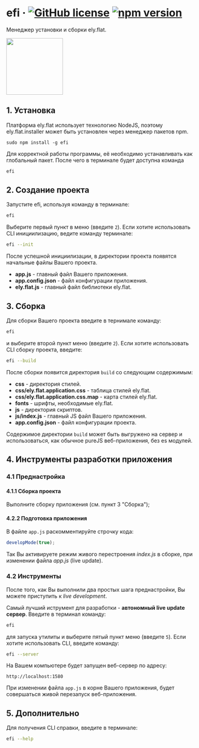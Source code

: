 # efi &middot; [![GitHub license](https://img.shields.io/badge/license-Apache_2.0-green.svg)](https://github.com/DiegoLing33/efi/blob/master/LICENSE) [![npm version](https://img.shields.io/npm/v/efi.svg?style=flat)](https://www.npmjs.com/package/efi)
Менеджер установки и сборки ely.flat.

<img src="https://i.ibb.co/gR42Yx0/efi.jpg" height="150">

## 1. Установка
Платформа ely.flat использует технологию NodeJS, поэтому ely.flat.installer может быть установлен через менеджер
пакетов npm.
```
sudo npm install -g efi 
```

Для корректной работы программы, её необходимо устанавливать как глобальный пакет. После чего в терминале будет доступна
команда
```bash
efi
```

## 2. Создание проекта   

Запустите efi, используя команду в терминале:
```bash
efi
```
Выберите первый пункт в меню (введите `2`).
Если хотите использовать CLI инициилизацию, ведите команду терминале:
```bash
efi --init
```
После успешной инициилизации, в директории проекта появятся начальные файлы Вашего проекта.

- **app.js** - главный файл Вашего приложения.
- **app.config.json** - файл конфигурации приложения.
- **ely.flat.js** - главный файл библиотеки ely.flat.

## 3. Сборка
Для сборки Вашего проекта введите в тернимале команду:
```bash
efi
```
и выберите второй пункт меню (введите `2`). Если хотите
использовать CLI сборку проекта, введите:
```bash
efi --build
```

После сборки появится директория `build` со следующим содержимым:
- **css** - директория стилей.
- **css/ely.flat.application.css** - таблица стилей ely.flat.
- **css/ely.flat.application.css.map** - карта стилей ely.flat.
- **fonts** - шрифты, необходимые ely.flat.
- **js** - директория скриптов.
- **js/index.js** - главный JS файл Вашего приложения.
- **app.config.json** - файл конфигурации проекта.

Содержимое директории `build` может быть выгружено на сервер и использоваться, как обычное pureJS веб-приложения, без es модулей.


## 4. Инструменты разработки приложения

### 4.1 Преднастройка
#### 4.1.1 Сборка проекта
Выполните сборку приложения (см. пункт 3 "Сборка");
#### 4.2.2 Подготовка приложения 
В файле `app.js` раскомментируйте строчку кода:
```javascript
developMode(true);
``` 
Так Вы активируете режим живого перестроения *index.js* в сборке, при изменении файла *app.js* (live update). 

### 4.2 Инструменты
 
После того, как Вы выполнили два простых шага преднастройки, Вы можете приступить к *live development*.

Самый лучший иструмент для разработки - **автономный live update сервер**. Введите в терминал команду:
```bash
efi
```
для запуска утилиты и выберите пятый пункт меню (введите `5`).
Если хотите использовать CLI, введите команду:
```bash
efi --server
```

На Вашем компьютере будет запущен веб-сервер по адресу:

```url
http://localhost:1580
```

При изменении файла `app.js` в корне Вашего приложения, будет совершаться живой перезапуск веб-приложения.

## 5. Дополнительно
Для получения CLI справки, введите в терминале:
```bash
efi --help
```





